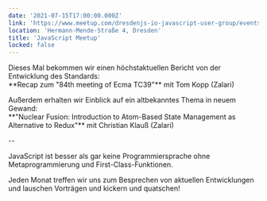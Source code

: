 ```yaml
---
date: '2021-07-15T17:00:00.000Z'
link: 'https://www.meetup.com/dresdenjs-io-javascript-user-group/events/wwdfrqycckblb/'
location: 'Hermann-Mende-Straße 4, Dresden'
title: 'JavaScript Meetup'
locked: false
---
```

Dieses Mal bekommen wir einen höchstaktuellen Bericht von der Entwicklung des Standards:  
\*\*Recap zum "84th meeting of Ecma TC39"\*\* mit Tom Kopp (Zalari)

Außerdem erhalten wir Einblick auf ein altbekanntes Thema in neuem Gewand:  
\*\*"Nuclear Fusion: Introduction to Atom-Based State Management as Alternative to Redux"\*\* mit Christian Klauß (Zalari)

\--

JavaScript ist besser als gar keine Programmiersprache ohne Metaprogrammierung und First-Class-Funktionen.

Jeden Monat treffen wir uns zum Besprechen von aktuellen Entwicklungen und lauschen Vorträgen und kickern und quatschen!
